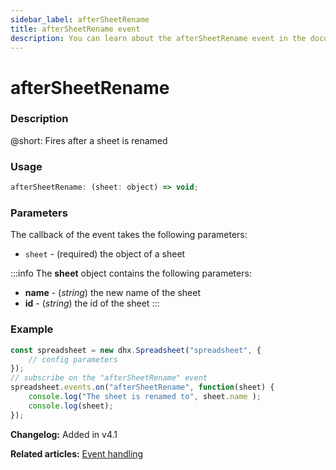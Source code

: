 ```yaml
---
sidebar_label: afterSheetRename
title: afterSheetRename event
description: You can learn about the afterSheetRename event in the documentation of the DHTMLX JavaScript Spreadsheet library. Browse developer guides and API reference, try out code examples and live demos, and download a free 30-day evaluation version of DHTMLX Spreadsheet.
---
```


# afterSheetRename

### Description

@short: Fires after a sheet is renamed

### Usage

~~~jsx
afterSheetRename: (sheet: object) => void;
~~~

### Parameters

The callback of the event takes the following parameters:

- `sheet` - (required) the object of a sheet

:::info
The **sheet** object contains the following parameters:

- **name** - (*string*) the new name of the sheet
- **id** - (*string*) the id of the sheet
:::

### Example

~~~jsx {5-8}
const spreadsheet = new dhx.Spreadsheet("spreadsheet", {
    // config parameters
});
// subscribe on the "afterSheetRename" event
spreadsheet.events.on("afterSheetRename", function(sheet) {
    console.log("The sheet is renamed to", sheet.name );
    console.log(sheet);
});
~~~

**Changelog:** Added in v4.1

**Related articles:** [Event handling](handling_events.md)